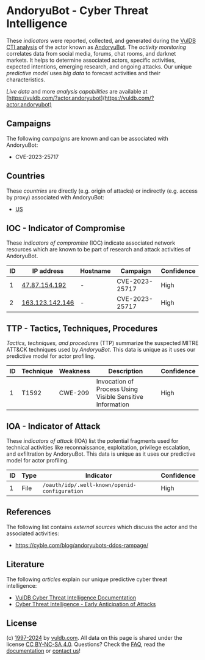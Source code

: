 # AndoryuBot - Cyber Threat Intelligence

These _indicators_ were reported, collected, and generated during the [VulDB CTI analysis](https://vuldb.com/?kb.cti) of the actor known as [AndoryuBot](https://vuldb.com/?actor.andoryubot). The _activity monitoring_ correlates data from social media, forums, chat rooms, and darknet markets. It helps to determine associated actors, specific activities, expected intentions, emerging research, and ongoing attacks. Our unique _predictive model_ uses _big data_ to forecast activities and their characteristics.

_Live data_ and more _analysis capabilities_ are available at [https://vuldb.com/?actor.andoryubot](https://vuldb.com/?actor.andoryubot)

## Campaigns

The following _campaigns_ are known and can be associated with AndoryuBot:

* CVE-2023-25717

## Countries

These _countries_ are directly (e.g. origin of attacks) or indirectly (e.g. access by proxy) associated with AndoryuBot:

* [US](https://vuldb.com/?country.us)

## IOC - Indicator of Compromise

These _indicators of compromise_ (IOC) indicate associated network resources which are known to be part of research and attack activities of AndoryuBot.

ID | IP address | Hostname | Campaign | Confidence
-- | ---------- | -------- | -------- | ----------
1 | [47.87.154.192](https://vuldb.com/?ip.47.87.154.192) | - | CVE-2023-25717 | High
2 | [163.123.142.146](https://vuldb.com/?ip.163.123.142.146) | - | CVE-2023-25717 | High

## TTP - Tactics, Techniques, Procedures

_Tactics, techniques, and procedures_ (TTP) summarize the suspected MITRE ATT&CK techniques used by _AndoryuBot_. This data is unique as it uses our predictive model for actor profiling.

ID | Technique | Weakness | Description | Confidence
-- | --------- | -------- | ----------- | ----------
1 | T1592 | CWE-209 | Invocation of Process Using Visible Sensitive Information | High

## IOA - Indicator of Attack

These _indicators of attack_ (IOA) list the potential fragments used for technical activities like reconnaissance, exploitation, privilege escalation, and exfiltration by AndoryuBot. This data is unique as it uses our predictive model for actor profiling.

ID | Type | Indicator | Confidence
-- | ---- | --------- | ----------
1 | File | `/oauth/idp/.well-known/openid-configuration` | High

## References

The following list contains _external sources_ which discuss the actor and the associated activities:

* https://cyble.com/blog/andoryubots-ddos-rampage/

## Literature

The following _articles_ explain our unique predictive cyber threat intelligence:

* [VulDB Cyber Threat Intelligence Documentation](https://vuldb.com/?kb.cti)
* [Cyber Threat Intelligence - Early Anticipation of Attacks](https://www.scip.ch/en/?labs.20201022)

## License

(c) [1997-2024](https://vuldb.com/?kb.changelog) by [vuldb.com](https://vuldb.com/?kb.about). All data on this page is shared under the license [CC BY-NC-SA 4.0](https://creativecommons.org/licenses/by-nc-sa/4.0/). Questions? Check the [FAQ](https://vuldb.com/?kb.faq), read the [documentation](https://vuldb.com/?kb) or [contact us](https://vuldb.com/?contact)!

